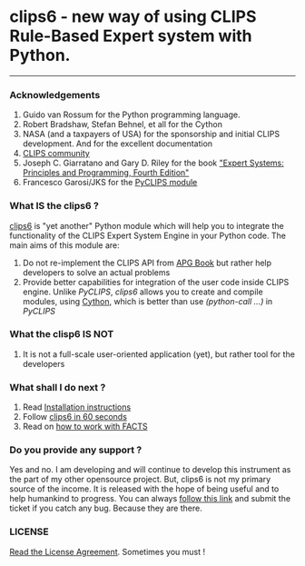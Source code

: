 # clips6 - new way of using CLIPS Rule-Based Expert system with Python.

---

### Acknowledgements

1. Guido van Rossum for the Python programming language.
2. Robert Bradshaw, Stefan Behnel, et all for the Cython
3. NASA (and a taxpayers of USA) for the sponsorship and initial CLIPS development. And for the excellent documentation
4. [CLIPS community](http://clipsrules.sourceforge.net/)
5. Joseph C. Giarratano and Gary D. Riley for the book ["Expert Systems: Principles and Programming, Fourth Edition"](https://www.amazon.com/exec/obidos/tg/detail/-/0534384471/)
6. Francesco Garosi/JKS for the [PyCLIPS module](http://pyclips.sourceforge.net/web/)

### What **IS** the clips6 ?

[clips6](https://github.com/vulogov/clips6) is "yet another" Python module which will help you to integrate the functionality of the CLIPS Expert System Engine in your Python code. The main aims of this module are:

1. Do not re-implement the CLIPS API from [APG Book](http://clipsrules.sourceforge.net/documentation/v630/apg.pdf) but rather help developers to solve an actual problems
2. Provide better capabilities for integration of the user code inside CLIPS engine. Unlike *PyCLIPS*, *clips6* allows you to create and compile modules, using [Cython](http://www.cython.org), which is better than use _(python-call ...)_ in *PyCLIPS*

### What the clisp6 **IS NOT**

1. It is not a full-scale user-oriented application (yet), but rather tool for the developers

### What shall I do next ?

1. Read [Installation instructions](INSTALL.md)
2. Follow [clips6 in 60 seconds](60.md)
3. Read on [how to work with FACTS](FACTS.md)

### Do you provide any support ?

Yes and no. I am developing and will continue to develop this instrument as the part of my other opensource project. But, clips6 is not my primary source of the income. It is released with the hope of being useful and to help humankind to progress. You can always [follow this link](https://github.com/vulogov/clips6/issues) and submit the ticket if you catch any bug. Because they are there.

### LICENSE

[Read the License Agreement](https://raw.githubusercontent.com/vulogov/clips6/master/LICENSE). Sometimes you must !

